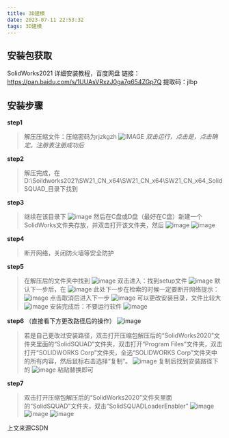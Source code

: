 ```yaml
---
title: 3D建模
date: 2023-07-11 22:53:32
tags: 3D建模
---
```


## 安装包获取
SolidWorks2021 详细安装教程，百度网盘
链接：https://pan.baidu.com/s/1UUAsVRxzJ0ga7q654ZGp7Q
提取码：jlbp

## 安装步骤
**step1**
>解压压缩文件：压缩密码为rjzkgzh
![IMAGE](/img/5933903e67974aa3b14b1747ec5f80d9.png)
_双击运行，点击是，点击确定。注册表注册成功后_

**step2**
>解压完成，在D:\Soildworks2021\SW21_CN_x64\SW21_CN_x64\SW21_CN_x64_SolidSQUAD_目录下找到

**step3**
>继续在该目录下
![image](/img/9f35ab5e7885489c9be07a33511c9d75.png)
>然后在C盘或D盘（最好在C盘）新建一个SolidWorks文件夹存放，并双击打开该文件夹，然后
![image](/img/83df4ff69856410cb08bd55acd7eb323.png)
![image](/img/83df4ff69856410cb08bd55acd7eb323.png)

**step4**
>断开网络，关闭防火墙等安全防护

**step5**
>在解压后的文件夹中找到
![image](/img/07aa0ae726b0476a8db82fddc3ee1016.png)
>双击进入：找到setup文件
![image](/img/669fc716842945babcba30a7e765676b.png)
>默认下一步后，在
![image](/img/8e21b946d349464abf0aa63a5fc5b8a1.png)
>此处下一步在检索的时候一定要断开网络提示：
![image](/img/39f26dc5d425481f805b8398349bc3c9.png)
>点击取消后进入下一步
![image](/img/ef0365f8855544b98ed88fe93f69aaeb.png)
>可以更改安装目录，文件比较大
![image](/img/782c3b5b474a4da0bf041e4b2575a50a.png)
>安装完成后：不要运行软件
![image](/img/90a857fd11c649f99d59a244b8a8cd28.png)

**step6**
（直接看下方更改路径后的操作）
![image](/img/38a6d0d7ed0e4de4ba4f12205ccd4226.png)
>若是自己更改过安装路径，双击打开压缩包解压后的“SolidWorks2020”文件夹里面的“SolidSQUAD”文件夹，双击打开“Program Files”文件夹，双击打开“SOLIDWORKS Corp”文件夹，全选“SOLIDWORKS Corp”文件夹中的所有内容，然后鼠标右击选择“复制”。
![image](/img/4e1aba06c25a4d72a614a241a2210e7f.png)
>复制后找到安装路径下的
![image](/img/e852e2780f0344d296ccbc4565e3b6b5.png)
>粘贴替换即可

**step7**
>双击打开压缩包解压后的“SolidWorks2020”文件夹里面的“SolidSQUAD”文件夹，双击“SolidSQUADLoaderEnabler”
![image](/img/e4662a14a46b447eb7d9059a53696eb7.png)
![image](/img/2ece7035eff8421caa19710c49fdcb56.png)
![image](/img/d0da5e410a244d3abd35a081c4b188f8.png)

上文来源CSDN

